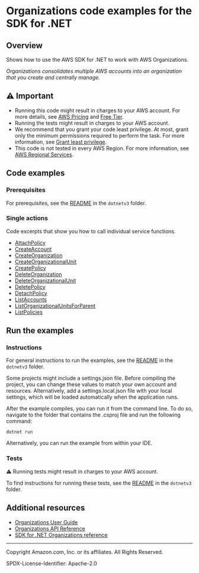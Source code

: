 # Organizations code examples for the SDK for .NET

## Overview

Shows how to use the AWS SDK for .NET to work with AWS Organizations.

<!--custom.overview.start-->
<!--custom.overview.end-->

_Organizations consolidates multiple AWS accounts into an organization that you create and centrally manage._

## ⚠ Important

* Running this code might result in charges to your AWS account. For more details, see [AWS Pricing](https://aws.amazon.com/pricing/) and [Free Tier](https://aws.amazon.com/free/).
* Running the tests might result in charges to your AWS account.
* We recommend that you grant your code least privilege. At most, grant only the minimum permissions required to perform the task. For more information, see [Grant least privilege](https://docs.aws.amazon.com/IAM/latest/UserGuide/best-practices.html#grant-least-privilege).
* This code is not tested in every AWS Region. For more information, see [AWS Regional Services](https://aws.amazon.com/about-aws/global-infrastructure/regional-product-services).

<!--custom.important.start-->
<!--custom.important.end-->

## Code examples

### Prerequisites

For prerequisites, see the [README](../README.md#Prerequisites) in the `dotnetv3` folder.


<!--custom.prerequisites.start-->
<!--custom.prerequisites.end-->

### Single actions

Code excerpts that show you how to call individual service functions.

- [AttachPolicy](AttachPolicyExample/AttachPolicyExample/AttachPolicy.cs#L6)
- [CreateAccount](CreateAccountExample/CreateAccountExample/CreateAccount.cs#L6)
- [CreateOrganization](CreateOrganizationExample/CreateOrganizationExample/CreateOrganization.cs#L6)
- [CreateOrganizationalUnit](CreateOrganizationalUnitExample/CreateOrganizationalUnitExample/CreateOrganizationalUnit.cs#L6)
- [CreatePolicy](CreatePolicyExample/CreatePolicyExample/CreatePolicy.cs#L6)
- [DeleteOrganization](DeleteOrganizationExample/DeleteOrganizationExample/DeleteOrganization.cs#L6)
- [DeleteOrganizationalUnit](DeleteOrganizationalUnitExample/DeleteOrganizationalUnitExample/DeleteOrganizationalUnit.cs#L6)
- [DeletePolicy](DeletePolicyExample/DeletePolicyExample/DeletePolicy.cs#L6)
- [DetachPolicy](DetachPolicyExample/DetachPolicyExample/DetachPolicy.cs#L6)
- [ListAccounts](ListAccountsExample/ListAccountsExample/ListAccounts.cs#L6)
- [ListOrganizationalUnitsForParent](ListOrganizationalUnitsForParentExample/ListOrganizationalUnitsForParentExample/ListOrganizationalUnitsForParent.cs#L6)
- [ListPolicies](ListPoliciesExample/ListPoliciesExample/ListPolicies.cs#L6)


<!--custom.examples.start-->
<!--custom.examples.end-->

## Run the examples

### Instructions

For general instructions to run the examples, see the
[README](../README.md#building-and-running-the-code-examples) in the `dotnetv3` folder.

Some projects might include a settings.json file. Before compiling the project,
you can change these values to match your own account and resources. Alternatively,
add a settings.local.json file with your local settings, which will be loaded automatically
when the application runs.

After the example compiles, you can run it from the command line. To do so, navigate to
the folder that contains the .csproj file and run the following command:

```
dotnet run
```

Alternatively, you can run the example from within your IDE.


<!--custom.instructions.start-->
<!--custom.instructions.end-->



### Tests

⚠ Running tests might result in charges to your AWS account.


To find instructions for running these tests, see the [README](../README.md#Tests)
in the `dotnetv3` folder.



<!--custom.tests.start-->
<!--custom.tests.end-->

## Additional resources

- [Organizations User Guide](https://docs.aws.amazon.com/organizations/latest/userguide/orgs_introduction.html)
- [Organizations API Reference](https://docs.aws.amazon.com/organizations/latest/userguide/orgs_introduction.html)
- [SDK for .NET Organizations reference](https://docs.aws.amazon.com/sdkfornet/v3/apidocs/items/Organizations/NOrganizations.html)

<!--custom.resources.start-->
<!--custom.resources.end-->

---

Copyright Amazon.com, Inc. or its affiliates. All Rights Reserved.

SPDX-License-Identifier: Apache-2.0